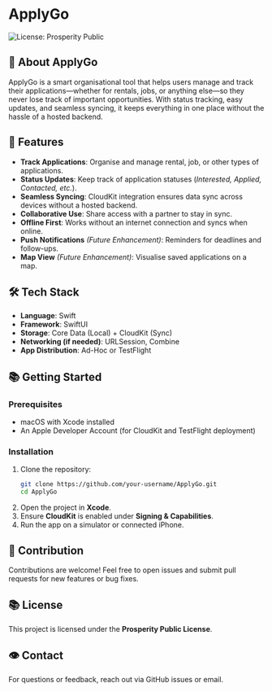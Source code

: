 # ApplyGo
![License: Prosperity Public](https://img.shields.io/badge/License-Prosperity%20Public-blue.svg)

## 🏡 About ApplyGo
ApplyGo is a smart organisational tool that helps users manage and track their applications—whether for rentals, jobs, or anything else—so they never lose track of important opportunities. With status tracking, easy updates, and seamless syncing, it keeps everything in one place without the hassle of a hosted backend.

## 💼 Features
- **Track Applications**: Organise and manage rental, job, or other types of applications.
- **Status Updates**: Keep track of application statuses (*Interested, Applied, Contacted, etc.*).
- **Seamless Syncing**: CloudKit integration ensures data sync across devices without a hosted backend.
- **Collaborative Use**: Share access with a partner to stay in sync.
- **Offline First**: Works without an internet connection and syncs when online.
- **Push Notifications** *(Future Enhancement)*: Reminders for deadlines and follow-ups.
- **Map View** *(Future Enhancement)*: Visualise saved applications on a map.

## 🛠️ Tech Stack
- **Language**: Swift
- **Framework**: SwiftUI
- **Storage**: Core Data (Local) + CloudKit (Sync)
- **Networking (if needed)**: URLSession, Combine
- **App Distribution**: Ad-Hoc or TestFlight

## 📚 Getting Started
### Prerequisites
- macOS with Xcode installed
- An Apple Developer Account (for CloudKit and TestFlight deployment)

### Installation
1. Clone the repository:
   ```bash
   git clone https://github.com/your-username/ApplyGo.git
   cd ApplyGo
   ```
2. Open the project in **Xcode**.
3. Ensure **CloudKit** is enabled under **Signing & Capabilities**.
4. Run the app on a simulator or connected iPhone.

## 💪 Contribution
Contributions are welcome! Feel free to open issues and submit pull requests for new features or bug fixes.

## 📚 License
This project is licensed under the **Prosperity Public License**.

## 👁 Contact
For questions or feedback, reach out via GitHub issues or email.
